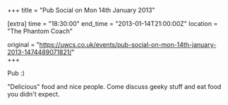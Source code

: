 +++
title = "Pub Social on Mon 14th January 2013"

[extra]
time = "18:30:00"
end_time = "2013-01-14T21:00:00Z"
location = "The Phantom Coach"

original = "https://uwcs.co.uk/events/pub-social-on-mon-14th-january-2013-1474489071821/"    
+++

Pub :)

"Delicious" food and nice people. Come discuss geeky stuff and eat food you didn't expect.

